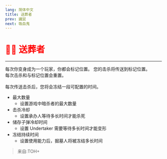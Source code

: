 ```yaml
---
lang: 简体中文
title: 送葬者
prev: 鼹鼠
next: 吸血鬼
---
```


# <font color="red">🏋️‍♂️ <b>送葬者</b></font> <Badge text="Concealing" type="tip" vertical="middle"/>

***

每次你变身成为一个玩家，你都会标记位置。 您的击杀将传送到标记位置。<br>
每次击杀和与标记位置会重置。<br><br>
每次传送击杀后，您将会冻结一段可配置的时间。

- 最大数量
  - 设置游戏中暗杀者的最大数量
- 击杀冷却
  - 设置承办人等待多长时间才能杀死
- 储存子弹冷却时间
  - 设置 Undertaker 需要等待多长时间才能变形
- 冻结持续时间
  - 设置使用能力后，掘墓人将被冻结多长时间

> 来自:TOH+
